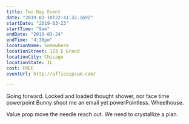 ```yaml
---
title: Two Day Event
date: "2019-03-10T22:41:32.169Z"
startDate: "2019-03-23"
startTime: "9am"
endDate: "2019-03-24"
endTime: "4:30pm"
locationName: Somewhere
locationStreet: 123 E Grand
locationCity: Chicago
locationState: IL
cost: FREE
eventUrl: http://officeipsum.com/

---
```


Going forward. Locked and loaded thought shower, nor face time powerpoint Bunny shoot me an email yet powerPointless. Wheelhouse. 

Value prop move the needle reach out. We need to crystallize a plan.
